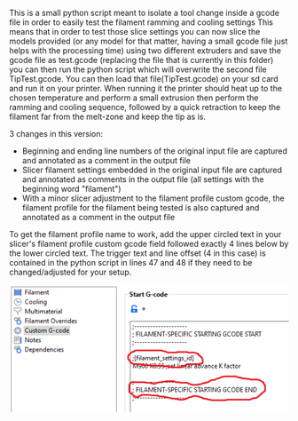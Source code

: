 This is a small python script meant to isolate a tool change inside a gcode file in order to easily test the filament ramming and cooling settings
This means that in order to test those slice settings you can now slice the models provided (or any model for that matter, having a small gcode file just helps with the processing time) using two different extruders and save the gcode file as test.gcode (replacing the file that is currently in this folder) you can then run the python script which will overwrite the second file TipTest.gcode. You can then load that file(TipTest.gcode) on your sd card and run it on your printer. When running it the printer should heat up to the chosen temperature and perform a small extrusion then perform the ramming and cooling sequence, followed by a quick retraction to keep the filament far from the melt-zone and keep the tip as is.

3 changes in this version:
- Beginning and ending line numbers of the original input file are captured and annotated as a comment in the output file
- Slicer filament settings embedded in the original input file are captured and annotated as comments in the output file (all settings with the beginning word "filament")
- With a minor slicer adjustment to the filament profile custom gcode, the filament profile for the filament being tested is also captured and annotated as a comment in the output file

To get the filament profile name to work, add the upper circled text in your slicer's filament profile custom gcode field followed exactly 4 lines below by the lower circled text.  The trigger text and line offset (4 in this case) is contained in the python script in lines 47 and 48 if they need to be changed/adjusted for your setup.

![Gcode settings image](filament_gcode.png)